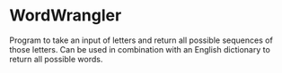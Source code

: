 # WordWrangler
Program to take an input of letters and return all possible sequences of those letters. Can be used in combination with an English dictionary to return all possible words.
